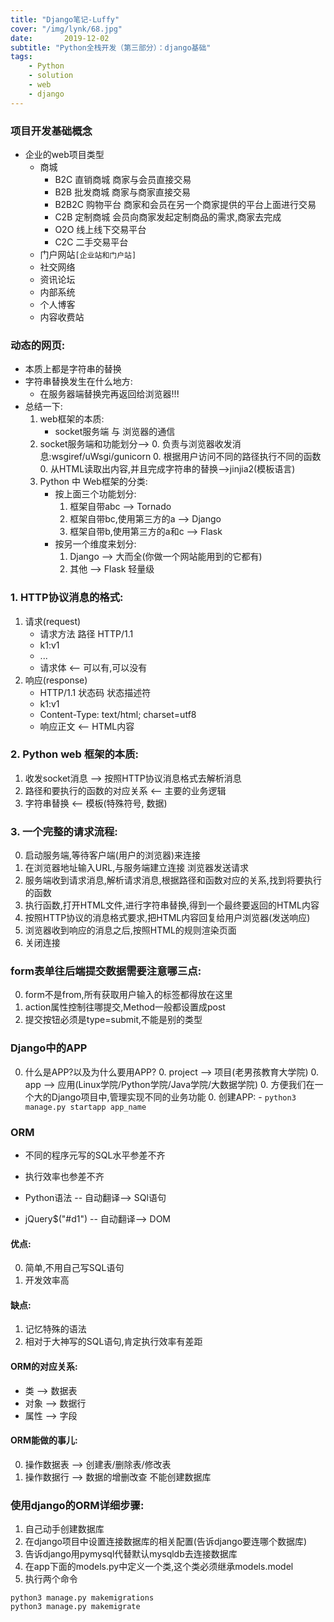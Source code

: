 ```yaml
---
title: "Django笔记-Luffy"
cover: "/img/lynk/68.jpg"
date:       2019-12-02
subtitle: "Python全栈开发（第三部分）：django基础"
tags:
	- Python
	- solution
	- web
	- django
---
```









### 项目开发基础概念
- 企业的web项目类型
    - 商城
        - B2C 直销商城 商家与会员直接交易
        - B2B 批发商城 商家与商家直接交易
        - B2B2C 购物平台 商家和会员在另一个商家提供的平台上面进行交易
        - C2B 定制商城 会员向商家发起定制商品的需求,商家去完成
        - O2O 线上线下交易平台
        - C2C 二手交易平台
    - 门户网站`[企业站和门户站]`
    - 社交网络
    - 资讯论坛
    - 内部系统
    - 个人博客
    - 内容收费站



### 动态的网页:
- 本质上都是字符串的替换
- 字符串替换发生在什么地方:
    - 在服务器端替换完再返回给浏览器!!!
- 总结一下:
    1. web框架的本质:
        - socket服务端 与 浏览器的通信
    2. socket服务端和功能划分-->
        0. 负责与浏览器收发消息:wsgiref/uWsgi/gunicorn
        0. 根据用户访问不同的路径执行不同的函数
        0. 从HTML读取出内容,并且完成字符串的替换-->jinjia2(模板语言)
    3. Python 中 Web框架的分类:
        - 按上面三个功能划分:
            1. 框架自带abc  --> Tornado
            2. 框架自带bc,使用第三方的a  --> Django
            3. 框架自带b,使用第三方的a和c  --> Flask
        - 按另一个维度来划分:
            1. Django --> 大而全(你做一个网站能用到的它都有)
            2. 其他 --> Flask 轻量级



### 1. HTTP协议消息的格式:

1. 请求(request)
    - 请求方法 路径 HTTP/1.1
    - k1:v1
    - ...
    - 请求体     <-- 可以有,可以没有
2. 响应(response)
    - HTTP/1.1 状态码 状态描述符
    - k1:v1
    - Content-Type: text/html; charset=utf8
    - 响应正文 <-- HTML内容

### 2. Python web 框架的本质:

1. 收发socket消息   --> 按照HTTP协议消息格式去解析消息
1. 路径和要执行的函数的对应关系 <-- 主要的业务逻辑
1. 字符串替换 <-- 模板(特殊符号, 数据)

### 3. 一个完整的请求流程:

0. 启动服务端,等待客户端(用户的浏览器)来连接
0. 在浏览器地址输入URL,与服务端建立连接 浏览器发送请求
0. 服务端收到请求消息,解析请求消息,根据路径和函数对应的关系,找到将要执行的函数
0. 执行函数,打开HTML文件,进行字符串替换,得到一个最终要返回的HTML内容
0. 按照HTTP协议的消息格式要求,把HTML内容回复给用户浏览器(发送响应)
0. 浏览器收到响应的消息之后,按照HTML的规则渲染页面
0. 关闭连接

### form表单往后端提交数据需要注意哪三点:
0. form不是from,所有获取用户输入的标签都得放在这里
0. action属性控制往哪提交,Method一般都设置成post
0. 提交按钮必须是type=submit,不能是别的类型

### Django中的APP
0. 什么是APP?以及为什么要用APP?
    0. project  --> 项目(老男孩教育大学院)
    0. app  --> 应用(Linux学院/Python学院/Java学院/大数据学院)
    0. 方便我们在一个大的Django项目中,管理实现不同的业务功能
    0. 创建APP:
        - `python3 manage.py startapp app_name`
    
    
### ORM
- 不同的程序元写的SQL水平参差不齐
- 执行效率也参差不齐

- Python语法 -- 自动翻译--> SQl语句
- jQuery$("#d1")  -- 自动翻译--> DOM

#### 优点:
0. 简单,不用自己写SQL语句
0. 开发效率高

#### 缺点:
1. 记忆特殊的语法
2. 相对于大神写的SQL语句,肯定执行效率有差距


#### ORM的对应关系:    
- 类   --> 数据表
- 对象   --> 数据行
- 属性   --> 字段

#### ORM能做的事儿:
0. 操作数据表    --> 创建表/删除表/修改表
0. 操作数据行    --> 数据的增删改查
不能创建数据库
    
### 使用django的ORM详细步骤:
1. 自己动手创建数据库    
2. 在django项目中设置连接数据库的相关配置(告诉django要连哪个数据库)
3. 告诉django用pymysql代替默认mysqldb去连接数据库    
4. 在app下面的models.py中定义一个类,这个类必须继承models.model
5. 执行两个命令
```shell
python3 manage.py makemigrations
python3 manage.py makemigrate
```



















